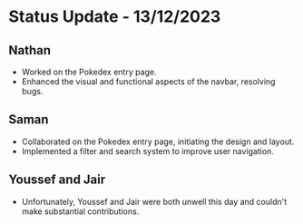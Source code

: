 # Status Update - 13/12/2023

## Nathan
- Worked on the Pokedex entry page.
- Enhanced the visual and functional aspects of the navbar, resolving bugs.

## Saman
- Collaborated on the Pokedex entry page, initiating the design and layout.
- Implemented a filter and search system to improve user navigation.

## Youssef and Jair
- Unfortunately, Youssef and Jair were both unwell this day and couldn't make substantial contributions.